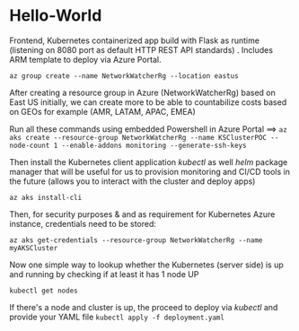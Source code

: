 # Hello-World
Frontend, Kubernetes containerized app build with Flask as runtime (listening on 8080 port as default HTTP REST API standards) . Includes ARM template to deploy via Azure Portal.


``az group create --name NetworkWatcherRg --location eastus``

After creating a resource group in Azure (NetworkWatcherRg)  based on East US initially, we can create more to be able to countabilize costs based on GEOs for example (AMR, LATAM, APAC, EMEA)

Run all these commands using embedded Powershell in Azure Portal  ==> ``az aks create --resource-group NetworkWatcherRg --name KSClusterPOC --node-count 1 --enable-addons monitoring --generate-ssh-keys``

Then install the Kubernetes client application *kubectl* as well *helm* package manager that will be useful for us to provision monitoring and CI/CD tools in the future (allows you to interact with the cluster and deploy apps)

``az aks install-cli``


Then, for security purposes & and as requirement for Kubernetes Azure instance, credentials need to be stored:

``az aks get-credentials --resource-group NetworkWatcherRg --name myAKSCluster``

Now one simple way to lookup whether the Kubernetes (server side) is up and running by checking if at least it has 1 node UP

``kubectl get nodes``

If there's a node and cluster is up, the proceed to deploy via *kubectl* and provide your YAML file
``kubectl apply -f deployment.yaml``
